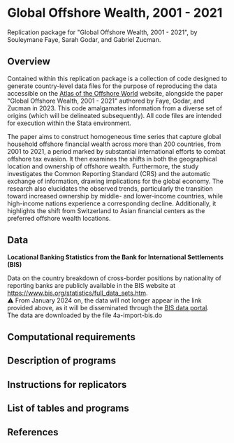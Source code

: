 # Global Offshore Wealth, 2001 - 2021
Replication package for "Global Offshore Wealth, 2001 - 2021", by Souleymane Faye, Sarah Godar, and Gabriel Zucman.

## Overview 
Contained within this replication package is a collection of code designed to generate country-level data files for the purpose of reproducing the data accessible on the [Atlas of the Offshore World](https://atlas-offshore.world/) website, alongside the paper "Global Offshore Wealth, 2001 - 2021" authored by Faye, Godar, and Zucman in 2023. This code amalgamates information from a diverse set of origins (which will be delineated subsequently). All code files are intended for execution within the Stata environment.

The paper aims to construct homogeneous time series that capture global household offshore financial wealth across more than 200 countries, from 2001 to 2021, a period marked by substantial international efforts to combat offshore tax evasion. It then examines the shifts in both the geographical location and ownership of offshore wealth. Furthermore, the study investigates the Common Reporting Standard (CRS) and the automatic exchange of information, drawing implications for the global economy. The research also elucidates the observed trends, particularly the transition toward increased ownership by middle- and lower-income countries, while high-income nations experience a corresponding decline. Additionally, it highlights the shift from Switzerland to Asian financial centers as the preferred offshore wealth locations.

## Data

**Locational Banking Statistics from the Bank for International Settlements (BIS)**

Data on the country breakdown of cross-border positions by nationality of reporting banks are publicly available in the BIS website at https://www.bis.org/statistics/full_data_sets.htm.   
:warning: From January 2024 on, the data will not longer appear in the link provided above, as it will be disseminated through the [BIS data portal](https://data.bis.org/bulkdownload).   
The data are downloaded by the file 4a-import-bis.do  

## Computational requirements

## Description of programs

## Instructions for replicators

## List of tables and programs

## References
